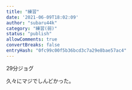 ```yaml
---
title: "練習"
date: '2021-06-09T18:02:09'
author: "subaru44k"
category: "練習(弱)"
status: "publish"
allowComments: true
convertBreaks: false
entryHash: "0fc99c00f5b36bcd3c7a29e8bae57ac4"
---
```

29分ジョグ

久々にマジでしんどかった。
